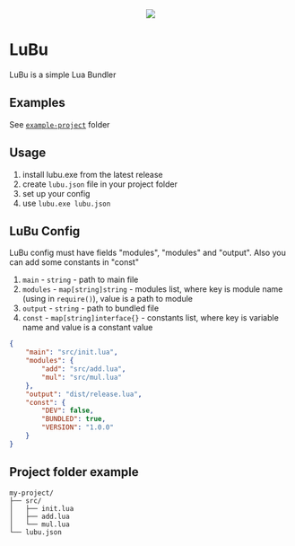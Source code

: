 <div style="text-align:center"><img src="https://www.blast.hk/attachments/259340/" /></div>

# LuBu
LuBu is a simple Lua Bundler

## Examples
See [`example-project`](https://github.com/chaposcripts/lubu/tree/main/example-project) folder

## Usage
1. install lubu.exe from the latest release
2. create `lubu.json` file in your project folder
3. set up your config
4. use `lubu.exe lubu.json`

## LuBu Config
LuBu config must have fields "modules", "modules" and "output". Also you can add some constants in "const"
1. `main` - `string` - path to main file
2. `modules` - `map[string]string` - modules list, where key is module name (using in `require()`), value is a path to module
3. `output` - `string` - path to bundled file
4. `const` - `map[string]interface{}` - constants list, where key is variable name and value is a constant value
  
```json
{
    "main": "src/init.lua",
    "modules": {
        "add": "src/add.lua",
        "mul": "src/mul.lua"
    },
    "output": "dist/release.lua",
    "const": {
        "DEV": false,
        "BUNDLED": true,
        "VERSION": "1.0.0"
    }
}
```

## Project folder example
```
my-project/
├── src/
│   ├── init.lua
│   ├── add.lua
│   └── mul.lua
└── lubu.json
```
